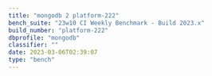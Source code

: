 ```yaml
---
title: "mongodb 2 platform-222"
bench_suite: "23w10 CI Weekly Benchmark - Build 2023.x"
build_number: "platform-222"
dbprofile: "mongodb"
classifier: ""
date: 2023-03-06T02:39:07
type: "bench"
---
```

